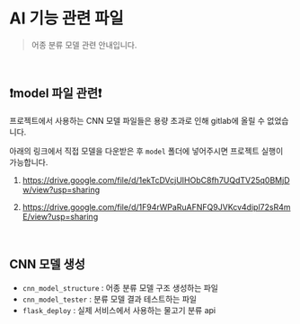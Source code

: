 # AI 기능 관련 파일

> 어종 분류 모델 관련 안내입니다.

<br>

## ❗model 파일 관련❗

프로젝트에서 사용하는 CNN 모델 파일들은 용량 초과로 인해 gitlab에 올릴 수 없었습니다.

아래의 링크에서 직접 모델을 다운받은 후 `model` 폴더에 넣어주시면 프로젝트 실행이 가능합니다.

1) https://drive.google.com/file/d/1ekTcDVcjUIHObC8fh7UQdTV25q0BMjDw/view?usp=sharing

2) https://drive.google.com/file/d/1F94rWPaRuAFNFQ9JVKcv4dipl72sR4mE/view?usp=sharing



<br>

## CNN 모델 생성

- `cnn_model_structure` : 어종 분류 모델 구조 생성하는 파일
- `cnn_model_tester` : 분류 모델 결과 테스트하는 파일
- `flask_deploy` : 실제 서비스에서 사용하는 물고기 분류 api

